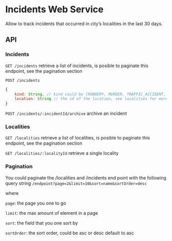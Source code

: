 # Incidents Web Service

Allow to track incidents that occurred in city’s localities in the last 30 days.

## API

### Incidents

`GET /incidents`
retrieve a list of incidents, is posible to paginate this endpoint, see the pagination section

`POST /incidents`

```javascript
{
    kind: String, // kind could be [ROBBERY, MURDER, TRAFFIC_ACCIDENT, SHOOTING, ASSAULT]
    location: String // the id of the location, see localities for more details
}
```

`POST /incidents/:incidentId/archive`
archive an incident

### Localities

`GET /localities`
retrieve a list of localities, is posible to paginate this endpoint, see the pagination section

`GET /localities/:localityId`
retrieve a single locality

### Pagination

You could paginate the /localities and /incidents end point with the following query string
`/endpoint?page=2&limit=10&sort=name&sortOrder=desc`

where

`page`: the page you one to go

`limit`: the max amount of element in a page

`sort`: the field that you one sort by

`sortOrder`: the sort order, could be asc or desc default to asc
